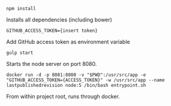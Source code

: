 ```
npm install
```
Installs all dependencies (including bower)

```
GITHUB_ACCESS_TOKEN={insert token}
```
Add GitHub access token as environment variable

```
gulp start
```
Starts the node server on port 8080.

```
docker run -d -p 8081:8080 -v "$PWD":/usr/src/app -e "GITHUB_ACCESS_TOKEN={ACCESS_TOKEN}" -w /usr/src/app --name lastpublishedrevision node:5 /bin/bash entrypoint.sh
```
From within project root, runs through docker.
